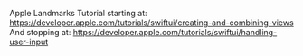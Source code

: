 Apple Landmarks Tutorial starting at: https://developer.apple.com/tutorials/swiftui/creating-and-combining-views
And stopping at: https://developer.apple.com/tutorials/swiftui/handling-user-input

